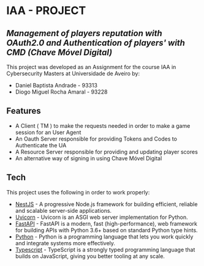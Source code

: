 # IAA - PROJECT
## _Management of players reputation with OAuth2.0 and Authentication of players' with CMD (Chave Móvel Digital)_


This project was developed as an Assignment for the course IAA in Cybersecurity Masters at Universidade de Aveiro by:

- Daniel Baptista Andrade - 93313
- Diogo Miguel Rocha Amaral - 93228

## Features

- A Client ( TM ) to make the requests needed in order to make a game session for an User Agent
- An Oauth Server responsible for providing Tokens and Codes to Authenticate the UA 
- A Resource Server responsible for providing and updating player scores
- An alternative way of signing in using Chave Móvel Digital

## Tech

This project uses the following in order to work properly:

- [NestJS](https://nestjs.com/) - A progressive Node.js framework for building efficient, reliable and scalable server-side applications.
- [Uvicorn](https://www.uvicorn.org/) - Uvicorn is an ASGI web server implementation for Python.
- [FastAPI](https://fastapi.tiangolo.com/) - FastAPI is a modern, fast (high-performance), web framework for building APIs with Python 3.6+ based on standard Python type hints.
- [Python](https://www.python.org/) - Python is a programming language that lets you work quickly
and integrate systems more effectively.
- [Typescript](https://www.typescriptlang.org/) - TypeScript is a strongly typed programming language that builds on JavaScript, giving you better tooling at any scale.

